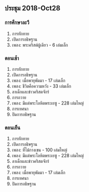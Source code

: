 
## ประชุม 2018-Oct28

### การศึกษาละวี

1. การทักทาย 
2. เปิดการอธิษฐาน 
3. เพลง:  พระคริสต์ผู้เดียว - 6 เล่มเล็ก

### ตอนเช้า

1. การทักทาย 
2. เปิดการอธิษฐาน 
3. เพลง:  เมื่อพายุพัดมา - 17 เล่มเล็ก
4. เพลง:  ชีวิตคือความหวัง - 33 เล่มเล็ก
5. ลาเด็กและข่าวคริสตจักร์
6. การถวาย
7. เพลง:  มีแต่พระโลหิตพระเยซู - 228 เล่มไหญ่
8. การเทศนา
9. ปิดการอธิษฐาน

### ตอนเย็น

1. การทักทาย 
2. เปิดการอธิษฐาน 
3. เพลง:  ที่ไม้กางเขน - 100 เล่มไหญ่
4. เพลง:  มีแต่พระโลหิตพระเยซู - 228 เล่มไหญ่
5. ลาเด็กและข่าวคริสตจักร์
6. การถวาย
7. เพลง:  เมื่อพายุพัดมา - 17 เล่มเล็ก
8. การเทศนา
9. ปิดการอธิษฐาน
